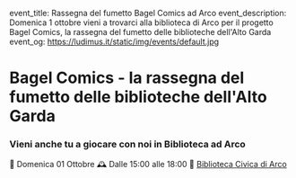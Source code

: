 event_title: Rassegna del fumetto Bagel Comics ad Arco
event_description: Domenica 1 ottobre vieni a trovarci alla biblioteca di Arco per il progetto Bagel Comics, la rassegna del fumetto delle biblioteche dell'Alto Garda
event_og: https://ludimus.it/static/img/events/default.jpg

# Bagel Comics - la rassegna del fumetto delle biblioteche dell'Alto Garda

### Vieni anche tu a giocare con noi in Biblioteca ad Arco

📅 Domenica 01 Ottobre
🕰 Dalle 15:00 alle 18:00
📍 [Biblioteca Civica di Arco](https://goo.gl/maps/pko7vpUfVCExDP5k7)
